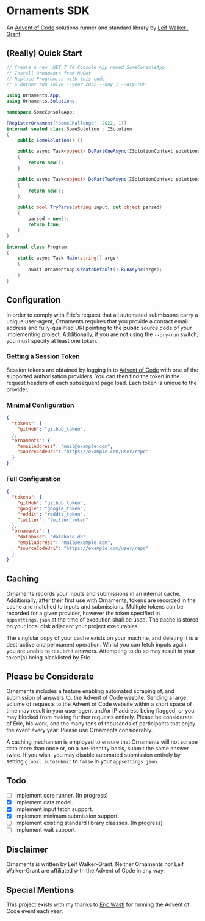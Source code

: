 # Ornaments SDK

An [Advent of Code](https://adventofcode.com) solutions runner and standard library by [Leif Walker-Grant](https://uk.linkedin.com/in/championofgoats).

## (Really) Quick Start

```csharp
// Create a new .NET 7 C# Console App named SomeConsoleApp
// Install Ornaments from NuGet
// Replace Program.cs with this code
// $ dotnet run solve --year 2022 --day 1 --dry-run

using Ornaments.App;
using Ornaments.Solutions;

namespace SomeConsoleApp;

[RegisterOrnament("SomeChallenge", 2022, 1)]
internal sealed class SomeSolution : ISolution
{
    public SomeSolution() {}

    public async Task<object> DoPartOneAsync(ISolutionContext solutionContext)
    {
        return new();
    }

    public async Task<object> DoPartTwoAsync(ISolutionContext solutionContext)
    {
        return new();
    }

    public bool TryParse(string input, out object parsed)
    {
        parsed = new();
        return true;
    }
}

internal class Program
{
    static async Task Main(string[] args)
    {
        await OrnamentApp.CreateDefault().RunAsync(args);
    }
}
```

## Configuration

In order to comply with Eric's request that all automated submissons carry a unique user-agent, Ornaments requires that you provide a contact email address and fully-qualified URI pointing to the **public** source code of your implementing project. Additionally, if you are not using the `--dry-run` switch, you must specify at least one token.

### Getting a Session Token

Session tokens are obtained by logging in to [Advent of Code](https://adventofcode.com/2022/auth/login) with one of the supported authorisation providers. You can then find the token in the request headers of each subsequent page load. Each token is unique to the provider.


### Minimal Configuration

```json
{
  "tokens": {
    "gitHub": "github_token",
  },
  "ornaments": {
    "emailAddress": "mail@example.com",
    "sourceCodeUri": "https://example.com/user/repo"
  }
}

```

### Full Configuration

```json
{
  "tokens": {
    "gitHub": "github_token",
    "google": "google_token",
    "reddit": "reddit_token",
    "twitter": "twitter_token"
  },
  "ornaments": {
    "database": "database.db",
    "emailAddress": "mail@example.com",
    "sourceCodeUri": "https://example.com/user/repo"
  }
}

```

## Caching

Ornaments records your inputs and submissions in an internal cache. Additionally, after their first use with Ornaments, tokens are recorded in the cache and matched to inputs and submissions. Multiple tokens can be recorded for a given provider, however the token specified in `appsettings.json` at the time of execution shall be used. The cache is stored on your local disk adjacent your project executables.

The singlular copy of your cache exists on your machine, and deleting it is a destructive and permanent operation.  Whilst you can fetch inputs again, you are unable to resubmit answers. Attempting to do so may result in your token(s) being blacklisted by Eric.


## Please be Considerate

Ornaments includes a feature enabling automated scraping of, and submission of answers to, the Advent of Code wesbite. Sending a large volume of requests to the Advent of Code website within a short space of time may result in your user-agent and/or IP address being flagged, or you may blocked from making further requests entirely. Please be considerate of Eric, his work, and the many tens of thousands of participants that enjoy the event every year. Please use Ornaments considerably.

A caching mechanism is employed to ensure that Ornaments will not scrape data more than once or, on a per-identity basis, submit the same answer twice. If you wish, you may disable automated submission entirely by setting `global.autosubmit` to `false` in your `appsettings.json`.

## Todo

- [ ] Implement core runner. (In progress)
- [x] Implement data model.
- [x] Implement input fetch support.
- [x] Implement minimum submission support.
- [ ] Implement existing standard library classses. (In progress)
- [ ] Implement wait support.

## Disclaimer

Ornaments is written by Leif Walker-Grant. Neither Ornaments nor Leif Walker-Grant are affiliated with the Advent of Code in any way.

## Special Mentions

This project exists with my thanks to [Eric Wastl](https://twitter.com/ericwastl) for running the Advent of Code event each year.
